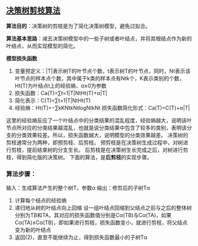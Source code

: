 ## [决策树剪枝算法](https://www.cnblogs.com/ritchiewang/p/5767387.html)

**算法目的**：决策树的剪枝是为了简化决策树模型，避免过拟合。

**算法基本思路**：减去决策树模型中的一些子树或者叶结点，并将其根结点作为新的叶结点，从而实现模型的简化。

**模型损失函数**
1. 变量预定义：|T|表示树T的叶节点个数，t表示树T的叶节点，同时，Nt表示该叶节点的样本点个数，其中属于k类的样本点有Ntk个，K表示类别的个数，Ht(T)为叶结点t上的经验熵，α≥0为参数
2. 损失函数：Ca(T)=∑t=1|T|NtHt(T)+α|T|
3. 简化表示：C(T)=∑t=1|T|NtHt(T)
4. 经验熵：Ht(T)=−∑kKNtkNtlogNtkNt
损失函数简化形式：Ca(T)=C(T)+α|T|

这里的经验熵反应了一个叶结点中的分类结果的混乱程度，经验熵越大，说明该叶节点所对应的分类结果越混乱，也就是说分类结果中包含了较多的类别，表明该分支的分类效果较差。所以，损失函数越大，说明模型的分类效果越差。
决策树的剪枝通常分为两种，即预剪枝、后剪枝。
预剪枝是在决策树生成过程中，对树进行剪枝，提前结束树的分支生长。
后剪枝是在决策树生长完成之后，对树进行剪枝，得到简化版的决策树。
下面的算法，是**后剪枝**的实现步骤。

### 算法步骤：

输入：生成算法产生的整个树T，参数α
输出：修剪后的子树Tα
1. 计算每个结点的经验熵
2. 递归地从树的叶结点向上回缩
设一组叶结点回缩到父结点之前与之后的整体树分别为TB和TA，其对应的损失函数值分别是Cα(TB)与Cα(TA)，如果Cα(TA)≤Cα(TB)，即如果进行剪枝，损失函数变小，就进行剪枝，将父结点变为新的叶结点
3. 返回(2)，直至不能继续为止，得到损失函数最小的子树Tα